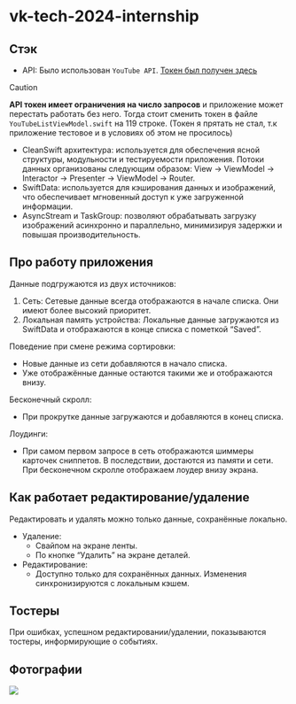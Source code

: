 # vk-tech-2024-internship

## Стэк
- API: Было использован `YouTube API`. [Токен был получен здесь](https://console.cloud.google.com/apis/dashboard?inv=1&invt=AbjVgw&project=premium-origin-443819-h5)
> [!CAUTION]
> **API токен имеет ограничения на число запросов** и приложение может перестать работать без него. Тогда стоит сменить токен в файле `YouTubeListViewModel.swift` на 119 строке. (Токен я прятать не стал, т.к приложение тестовое и в условиях об этом не просилось)

- CleanSwift архитектура: используется для обеспечения ясной структуры, модульности и тестируемости приложения. Потоки данных организованы следующим образом:
View -> ViewModel -> Interactor -> Presenter -> ViewModel -> Router.
- SwiftData: используется для кэширования данных и изображений, что обеспечивает мгновенный доступ к уже загруженной информации.
- AsyncStream и TaskGroup: позволяют обрабатывать загрузку изображений асинхронно и параллельно, минимизируя задержки и повышая производительность.

## Про работу приложения
Данные подгружаются из двух источников:
1.	Сеть: Сетевые данные всегда отображаются в начале списка. Они имеют более высокий приоритет.
2.	Локальная память устройства: Локальные данные загружаются из SwiftData и отображаются в конце списка с пометкой “Saved”.

Поведение при смене режима сортировки:
- Новые данные из сети добавляются в начало списка.
- Уже отображённые данные остаются такими же и отображаются внизу.

Бесконечный скролл:
- При прокрутке данные загружаются и добавляются в конец списка.

Лоудинги:
- При самом первом запросе в сеть отображаются шиммеры карточек сниппетов. В последствии, достаются из памяти и сети. При бесконечном скролле отображаем лоудер внизу экрана.


## Как работает редактирование/удаление

Редактировать и удалять можно только данные, сохранённые локально.
- Удаление:
    - Свайпом на экране ленты.
    - По кнопке “Удалить” на экране деталей.
- Редактирование:
    - Доступно только для сохранённых данных. Изменения синхронизируются с локальным кэшем.

## Тостеры
При ошибках, успешном редактировании/удалении, показываются тостеры, информирующие о событиях.

## Фотографии

<img src="./Preview/Preview.png">